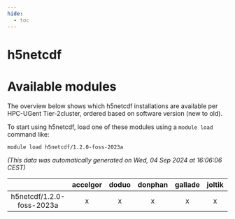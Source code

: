 ```yaml
---
hide:
  - toc
---
```


h5netcdf
========

# Available modules


The overview below shows which h5netcdf installations are available per HPC-UGent Tier-2cluster, ordered based on software version (new to old).

To start using h5netcdf, load one of these modules using a `module load` command like:

```shell
module load h5netcdf/1.2.0-foss-2023a
```

*(This data was automatically generated on Wed, 04 Sep 2024 at 16:06:06 CEST)*  

| |accelgor|doduo|donphan|gallade|joltik|shinx|skitty|
| :---: | :---: | :---: | :---: | :---: | :---: | :---: | :---: |
|h5netcdf/1.2.0-foss-2023a|x|x|x|x|x|x|x|
